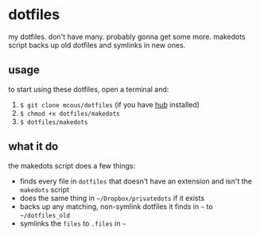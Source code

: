 # dotfiles
my dotfiles. don't have many. probably gonna get some more. makedots script backs up old dotfiles and symlinks in new ones.

## usage
to start using these dotfiles, open a terminal and:

1. `$ git clone mcous/dotfiles` (if you have [hub](http://hub.github.com/) installed)
2. `$ chmod +x dotfiles/makedots` 
3. `$ dotfiles/makedots`

## what it do
the makedots script does a few things:

* finds every file in `dotfiles` that doesn't have an extension and isn't the `makedots` script
* does the same thing in `~/Dropbox/privatedots` if it exists
* backs up any matching, non-symlink dotfiles it finds in `~` to `~/dotfiles_old`
* symlinks the `files` to `.files` in `~`
